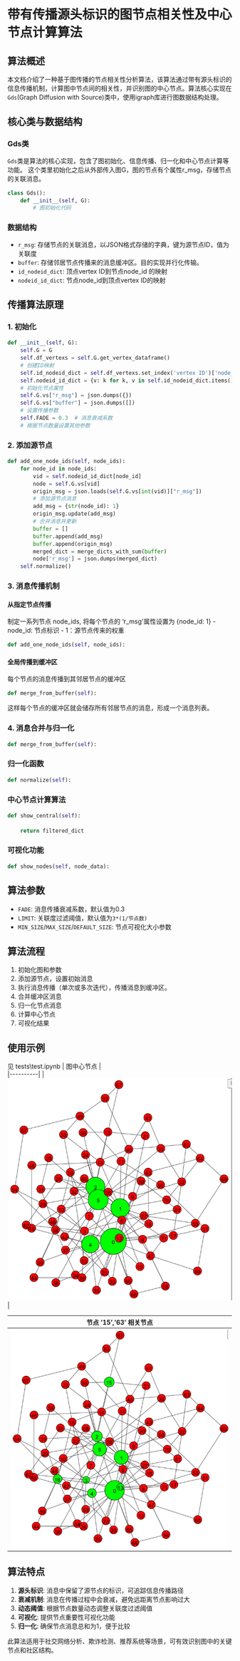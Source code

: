 


          
# 带有传播源头标识的图节点相关性及中心节点计算算法

## 算法概述

本文档介绍了一种基于图传播的节点相关性分析算法，该算法通过带有源头标识的信息传播机制，计算图中节点间的相关性，并识别图的中心节点。算法核心实现在`Gds`(Graph Diffusion with Source)类中，使用igraph库进行图数据结构处理。

## 核心类与数据结构

### Gds类

`Gds`类是算法的核心实现，包含了图初始化、信息传播、归一化和中心节点计算等功能。
这个类里初始化之后从外部传入图G，图的节点有个属性r_msg，存储节点的关联消息。

```python
class Gds():
    def __init__(self, G):
        # 图初始化代码
```

### 数据结构
- `r_msg`: 存储节点的关联消息，以JSON格式存储的字典，键为源节点ID，值为关联度
- `buffer`: 存储邻居节点传播来的消息缓冲区。目的实现并行化传输。
- `id_nodeid_dict`: 顶点vertex ID到节点node_id 的映射
- `nodeid_id_dict`: 节点node_id到顶点vertex ID的映射

## 传播算法原理

### 1. 初始化

```python
def __init__(self, G):
    self.G = G
    self.df_vertexs = self.G.get_vertex_dataframe()
    # 创建ID映射
    self.id_nodeid_dict = self.df_vertexs.set_index('vertex ID')['node_id'].to_dict()
    self.nodeid_id_dict = {v: k for k, v in self.id_nodeid_dict.items()}
    # 初始化节点属性
    self.G.vs["r_msg"] = json.dumps({})
    self.G.vs["buffer"] = json.dumps([])
    # 设置传播参数
    self.FADE = 0.3  # 消息衰减系数
    # 根据节点数量设置其他参数
```

### 2. 添加源节点

```python
def add_one_node_ids(self, node_ids):
    for node_id in node_ids:
        vid = self.nodeid_id_dict[node_id]
        node = self.G.vs[vid]
        origin_msg = json.loads(self.G.vs[int(vid)]["r_msg"])
        # 添加源节点消息
        add_msg = {str(node_id): 1}
        origin_msg.update(add_msg)
        # 合并消息并更新
        buffer = []
        buffer.append(add_msg)
        buffer.append(origin_msg)
        merged_dict = merge_dicts_with_sum(buffer)
        node['r_msg'] = json.dumps(merged_dict)
    self.normalize()
```

### 3. 消息传播机制



#### 从指定节点传播
制定一系列节点 node_ids, 将每个节点的 ‘r_msg'属性设置为 {node_id: 1}
    - node_id: 节点标识
    - 1：源节点传来的权重
```python
def add_one_node_ids(self, node_ids):

```

#### 全局传播到缓冲区

每个节点的消息传播到其邻居节点的缓冲区
```python
def merge_from_buffer(self):

```
这样每个节点的缓冲区就会储存所有邻居节点的消息，形成一个消息列表。
### 4. 消息合并与归一化
<!-- 从缓冲区合并消息 -->

```python
def merge_from_buffer(self):

```

### 归一化函数

```python
def normalize(self):

```

### 中心节点计算算法

```python
def show_central(self):

    return filtered_dict
```

### 可视化功能

```python
def show_nodes(self, node_data):

```

## 算法参数

- `FADE`: 消息传播衰减系数，默认值为0.3
- `LIMIT`: 关联度过滤阈值，默认值为`3*(1/节点数)`
- `MIN_SIZE`/`MAX_SIZE`/`DEFAULT_SIZE`: 节点可视化大小参数

## 算法流程

1. 初始化图和参数
2. 添加源节点，设置初始消息
3. 执行消息传播（单次或多次迭代），传播消息到缓冲区。
4. 合并缓冲区消息
5. 归一化节点消息
6. 计算中心节点
7. 可视化结果

## 使用示例
见 tests\test.ipynb
| 图中心节点 |  
|----------|
| ![图中心节点](image/central.png)  |

| 节点 ’15’,’63’ 相关节点|  
|----------|
| ![相关节点](image/relate.png)  |

## 算法特点

1. **源头标识**: 消息中保留了源节点的标识，可追踪信息传播路径
2. **衰减机制**: 消息在传播过程中会衰减，避免远距离节点影响过大
3. **动态阈值**: 根据节点数量动态调整关联度过滤阈值
4. **可视化**: 提供节点重要性可视化功能
5. **归一化**: 确保节点消息总和为1，便于比较

此算法适用于社交网络分析、欺诈检测、推荐系统等场景，可有效识别图中的关键节点和社区结构。
        